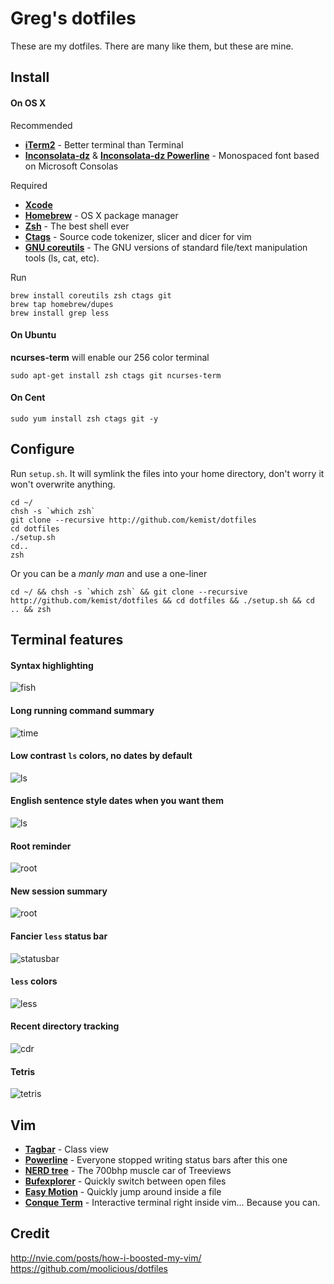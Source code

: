
Greg's dotfiles 
===============

These are my dotfiles. There are many like them, but these are mine.

Install
-------
#### On OS X

Recommended
* **[iTerm2](http://www.iterm2.com)** - Better terminal than Terminal
* **[Inconsolata-dz](http://media.nodnod.net/Inconsolata-dz.otf.zip)** & **[Inconsolata-dz Powerline](https://gist.github.com/raw/1595572/51bdd743cc1cc551c49457fe1503061b9404183f/Inconsolata-dz-Powerline.otf)** - Monospaced font based on Microsoft Consolas

	
Required
* **[Xcode](https://itunes.apple.com/us/app/xcode/id497799835?ls=1&mt=12)**
* **[Homebrew](http://mxcl.github.com/homebrew/)** - OS X package manager
* **[Zsh](http://www.zsh.org/)** - The best shell ever
* **[Ctags](http://ctags.sourceforge.net/)** - Source code tokenizer, slicer and dicer for vim
* **[GNU coreutils](http://www.gnu.org/software/coreutils/)** - The GNU versions of standard file/text manipulation tools (ls, cat, etc). 

Run

	brew install coreutils zsh ctags git
	brew tap homebrew/dupes
	brew install grep less

#### On Ubuntu

**ncurses-term** will enable our 256 color terminal

	sudo apt-get install zsh ctags git ncurses-term

#### On Cent
	sudo yum install zsh ctags git -y

Configure
---------

Run `setup.sh`. It will symlink the files into your home directory, don't worry it won't overwrite anything.

	cd ~/
    chsh -s `which zsh`
	git clone --recursive http://github.com/kemist/dotfiles
	cd dotfiles
	./setup.sh
	cd..
	zsh

Or you can be a *manly man* and use a one-liner

	cd ~/ && chsh -s `which zsh` && git clone --recursive http://github.com/kemist/dotfiles && cd dotfiles && ./setup.sh && cd .. && zsh

Terminal features
-----------------

#### Syntax highlighting

![fish](http://23.21.137.87/static/fish.png)

#### Long running command summary

![time](http://23.21.137.87/static/time.png)

#### Low contrast `ls` colors, no dates by default
	
![ls](http://23.21.137.87/static/ls.png)	

#### English sentence style dates when you want them
	
![ls](http://23.21.137.87/static/lsd.png)

#### Root reminder

![root](http://23.21.137.87/static/root.png)

#### New session summary 

![root](http://23.21.137.87/static/newshell.png)

#### Fancier `less` status bar

![statusbar](http://23.21.137.87/static//lessstatusbar.png)

#### `less` colors

![less](http://23.21.137.87/static/lesscolors.png)

#### Recent directory tracking

![cdr](http://23.21.137.87/static//cdr.png)

#### Tetris

![tetris](http://23.21.137.87/static//tetris.png)

Vim
---

* **[Tagbar](http://majutsushi.github.com/tagbar/)** - Class view
* **[Powerline](https://github.com/Lokaltog/vim-powerline)** - Everyone stopped writing status bars after this one
* **[NERD tree](https://github.com/scrooloose/nerdtree)** - The 700bhp muscle car of Treeviews
* **[Bufexplorer](http://www.vim.org/scripts/script.php?script_id=42)** - Quickly switch between open files
* **[Easy Motion](https://github.com/Lokaltog/vim-easymotion#readme)** - Quickly jump around inside a file
* **[Conque Term](https://code.google.com/p/conque/)** - Interactive terminal right inside vim… Because you can.

    
Credit
------

http://nvie.com/posts/how-i-boosted-my-vim/  
https://github.com/moolicious/dotfiles

